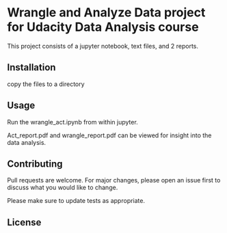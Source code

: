 # Wrangle and Analyze Data project for Udacity Data Analysis course

This project consists of a jupyter notebook, text files, and 2 reports.

## Installation

copy the files to a directory

## Usage
Run the wrangle_act.ipynb from within jupyter.

Act_report.pdf and wrangle_report.pdf can be viewed for insight into the data analysis.

## Contributing
Pull requests are welcome. For major changes, please open an issue first to discuss what you would like to change.

Please make sure to update tests as appropriate.

## License
